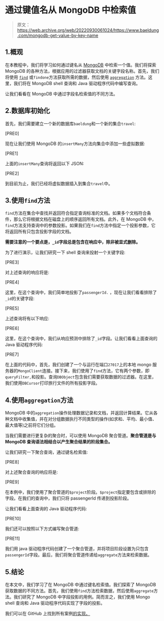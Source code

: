 # 通过键值名从 MongoDB 中检索值

> 原文：<https://web.archive.org/web/20220930061024/https://www.baeldung.com/mongodb-get-value-by-key-name>

## 1.概观

在本教程中，我们将学习如何通过键名从 [MongoDB](https://web.archive.org/web/20220524062711/https://www.mongodb.com/) 中检索一个值。我们将探索 MongoDB 的各种方法，根据应用的过滤器获取文档的关键字段名称。首先，我们将使用 [`find`](https://web.archive.org/web/20220524062711/https://www.mongodb.com/docs/manual/reference/method/db.collection.find/) 或`findone`方法获取所需的数据，然后使用 [`aggregation`](https://web.archive.org/web/20220524062711/https://www.mongodb.com/docs/manual/aggregation/) 方法。这里，我们将在 MongoDB shell 查询和 Java 驱动程序代码中编写查询。

让我们看看在 MongoDB 中通过字段名检索值的不同方法。

## 2.数据库初始化

首先，我们需要建立一个新的数据库`baeldung`和一个新的集合`travel`:

[PRE0]

现在让我们使用 MongoDB 的`insertMany`方法向集合中添加一些虚拟数据:

[PRE1]

上面的`insertMany`查询将返回以下 JSON:

[PRE2]

到目前为止，我们已经将虚拟数据插入到集合`travel`中。

## 3.使用`find`方法

`find`方法在集合中查找并返回符合指定查询标准的文档。如果多个文档符合条件，那么它将根据文档在磁盘上的顺序返回所有文档。此外，在 MongoDB 中，`find`方法支持查询中的参数投影。如果我们在`find`方法中指定一个投影参数，它将返回所有只包含投影字段的文档。

**需要注意的一个要点是，`_id`字段总是包含在响应中，除非被显式删除。**

为了进行演示，让我们研究一下 shell 查询来投射一个关键字段:

[PRE3]

对上述查询的响应将是:

[PRE4]

这里，在这个查询中，我们简单地投影了`passengerId.` ，现在让我们看看排除了`_id`的关键字段:

[PRE5]

上述查询将有以下响应:

[PRE6]

这里，在这个查询中，我们从响应预测中排除了`_id`字段。让我们看看上面查询的 Java 驱动程序代码:

[PRE7]

在上面的代码中，首先，我们创建了一个与运行在端口`27017`上的本地 mongo 服务器的`MongoClient`连接。接下来，我们使用了`find`方法，它有两个参数，即`queryFilter,`和投影。查询`DBObject`包含我们需要获取数据的过滤器。在这里，我们使用`DBCursor`打印旅行文件的所有投影字段。

## 4.使用`aggregation`方法

MongoDB 中的`aggregation`操作处理数据记录和文档，并返回计算结果。它从各种文档中收集值，并在对分组数据执行不同类型的操作(如求和、平均、最小值、最大值等)之前将它们分组。

当我们需要进行更复杂的聚合时，可以使用 MongoDB 聚合管道。**聚合管道是与 MongoDB 查询语法相结合以产生聚合结果的阶段集合。**

让我们研究一下聚合查询，通过键名检索值:

[PRE8]

对上述聚合查询的响应将是:

[PRE9]

在本例中，我们使用了聚合管道的`$project`阶段。`$project`指定要包含或排除的字段。在我们的查询中，我们只将 passengerId 传递到投影阶段。

让我们看看上面查询的 Java 驱动程序代码:

[PRE10]

我们还可以按照以下方式编写聚合管道:

[PRE11]

我们用 java 驱动程序代码创建了一个聚合管道，并将项目阶段设置为只包含`passengerId`字段。最后，我们将聚合管道传递给`aggregate`方法来检索数据。

## 5.结论

在本文中，我们学习了在 MongoDB 中通过键名检索值。我们探索了 MongoDB 获取数据的不同方法。首先，我们使用`find`方法检索数据，然后使用`aggregate`方法。我们研究了 MongoDB 中字段投影的用例。简而言之，我们使用 Mongo shell 查询和 Java 驱动程序代码实现了字段的投影。

我们可以在 GitHub 上找到所有案例[的实现。](https://web.archive.org/web/20220524062711/https://github.com/eugenp/tutorials/tree/master/persistence-modules/java-mongodb-2)
